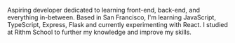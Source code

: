 Aspiring developer dedicated to learning front-end, back-end, and everything in-between. 
Based in San Francisco, I'm learning JavaScript, TypeScript, Express, Flask and 
currently experimenting with React. I studied at Rithm School to further my knowledge and improve my skills.

<!--
**yceline-yu/yceline-yu** is a ✨ _special_ ✨ repository because its `README.md` (this file) appears on your GitHub profile.

Here are some ideas to get you started:

- 🔭 I’m currently working on ...
- 🌱 I’m currently learning ...
- 👯 I’m looking to collaborate on ...
- 🤔 I’m looking for help with ...
- 💬 Ask me about ...
- 📫 How to reach me: ...
- 😄 Pronouns: ...
- ⚡ Fun fact: ...
-->
